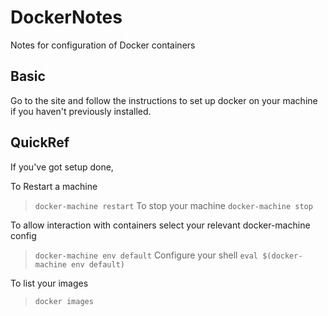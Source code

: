# DockerNotes
Notes for configuration of Docker containers

## Basic
Go to the site and follow the instructions to set up docker on your machine
if you haven't previously installed.

## QuickRef
If you've got setup done,

To Restart a machine
> ```docker-machine restart```
To stop your machine
> ```docker-machine stop```

To allow interaction with containers select your relevant
docker-machine config
> ```docker-machine env default```
Configure your shell
> ```eval $(docker-machine env default)```

To list your images
> ```docker images```


